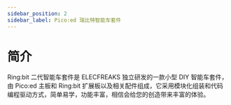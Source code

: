 ```yaml
---
sidebar_position: 2
sidebar_label: Pico:ed 瑞比特智能车套件
---
```


# 简介

Ring:bit 二代智能车套件是 ELECFREAKS 独立研发的一款小型 DIY 智能车套件，由 Pico:ed 主板和 Ring:bit 扩展板以及相关配件组成，它采用模块化组装和代码编程驱动方式，简单易学，功能丰富，相信会给您的创造带来丰富的体验。
